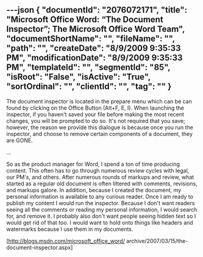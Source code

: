 ---json
{
  "documentId": "2076072171",
  "title": "Microsoft Office Word: “The Document Inspector”; The Microsoft Office Word Team",
  "documentShortName": "",
  "fileName": "",
  "path": "",
  "createDate": "8/9/2009 9:35:33 PM",
  "modificationDate": "8/9/2009 9:35:33 PM",
  "templateId": "",
  "segmentId": "85",
  "isRoot": "False",
  "isActive": "True",
  "sortOrdinal": "",
  "clientId": "",
  "tag": ""
}
---

The document inspector is located in the prepare menu which can be can found by clicking on the Office Button (Alt+F, E, I). When launching the inspector, if you haven't saved your file before making the most recent changes, you will be prompted to do so. It's not required that you save; however, the reason we provide this dialogue is because once you run the inspector, and choose to remove certain components of a document, they are GONE.

…

So as the product manager for Word, I spend a ton of time producing content. This often has to go through numerous review cycles with legal, our PM's, and others. After numerous rounds of markups and review, what started as a regular old document is often littered with comments, revisions, and markups galore. In addition, because I created the document, my personal information is available to any curious reader. Once I am ready to publish my content I would run the inspector. Because I don't want readers seeing all the comments or reading my personal information, I would search for, and remove it. I probably also don't want people seeing hidden text so I would get rid of that too. I would want to hold onto things like headers and watermarks because I use them in my documents.

[http://blogs.msdn.com/microsoft_office_word/
    archive/2007/03/15/the-document-inspector.aspx]
